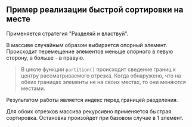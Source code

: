 ## Пример реализации быстрой сортировки на месте

Применяется стратегия "Разделяй и властвуй".

В массиве случайным образом выбирается опорный элемент. Происходит перемещение элементов меньше опорного в левую сторону, а больше - в правую.

> В цикле функции `partition()` происходит сведение границ к центру рассматриваемого отрезка. Когда обнаружено, что на обеих границах элементы не на своих местах, то они меняются местами.

Результатом работы является индекс перед границей разделения.

Для обоих отрезков массива рекурсивно применяется быстрая сортировка. Остановка произойдет при базовом случае в 1 элемент.